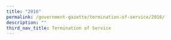 ```yaml
---
title: "2016"
permalink: /government-gazette/termination-of-service/2016/
description: ""
third_nav_title: Termination of Service
---
```


